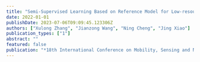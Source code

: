```yaml
---
title: "Semi-Supervised Learning Based on Reference Model for Low-resource TTS"
date: 2022-01-01
publishDate: 2023-07-06T09:09:45.123306Z
authors: ["Xulong Zhang", "Jianzong Wang", "Ning Cheng", "Jing Xiao"]
publication_types: ["1"]
abstract: ""
featured: false
publication: "*18th International Conference on Mobility, Sensing and Networking, MSN 2022, Guangzhou, China, December 14-16, 2022*"
---
```


